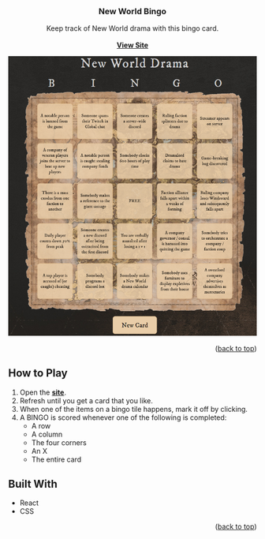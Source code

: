 <a name="readme-top"></a>




<br />
<div align="center">
<h3 align="center">New World Bingo</h3>

  <p align="center">
    Keep track of New World drama with this bingo card.
    <br />
    <br />
    <a href="https://nw-bingo.netlify.app/"><strong>View Site</strong></a>
  </p>
</div>

<a href='https://nw-bingo.netlify.app/'>
    <img src='public/assets/nw bingo.png' alt='New World Bingo' />
</a>

<p align="right">(<a href="#readme-top">back to top</a>)</p>

## How to Play

1. Open the <a href="https://nw-bingo.netlify.app/"><strong>site</strong></a>.
2. Refresh until you get a card that you like.
3. When one of the items on a bingo tile happens, mark it off by clicking.
4. A BINGO is scored whenever one of the following is completed:
    * A row
    * A column
    * The four corners
    * An X
    * The entire card


## Built With

* React
* CSS

<p align="right">(<a href="#readme-top">back to top</a>)</p>

